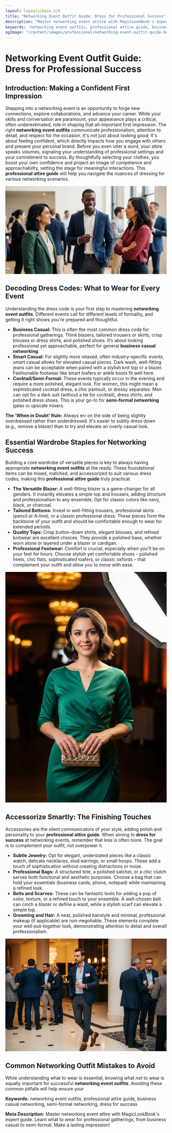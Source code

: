 ```yaml
---
layout: layouts/base.njk
title: "Networking Event Outfit Guide: Dress for Professional Success"
description: "Master networking event attire with MagicLookBook's expert guide. Learn what to wear for professional gatherings, from business casual to semi-formal. Make a lasting impression!"
keywords: "networking event outfits, professional attire guide, business casual networking, semi-formal networking, dress for success"
ogImage: "/content/images/professional/networking-event-outfit-guide-hero.png"
---
```


# Networking Event Outfit Guide: Dress for Professional Success

## Introduction: Making a Confident First Impression

Stepping into a networking event is an opportunity to forge new connections, explore collaborations, and advance your career. While your skills and conversation are paramount, your appearance plays a critical, often underestimated, role in shaping that all-important first impression. The right **networking event outfits** communicate professionalism, attention to detail, and respect for the occasion. It's not just about looking good; it's about feeling confident, which directly impacts how you engage with others and present your personal brand. Before you even utter a word, your attire speaks volumes, signaling your understanding of professional settings and your commitment to success. By thoughtfully selecting your clothes, you boost your own confidence and project an image of competence and approachability, setting the stage for meaningful interactions. This **professional attire guide** will help you navigate the nuances of dressing for various networking scenarios.

![Diverse group of professionals in business casual attire networking at an event.](/content/images/professional/professional-networking-attire.png)

## Decoding Dress Codes: What to Wear for Every Event

Understanding the dress code is your first step to mastering **networking event outfits**. Different events call for different levels of formality, and getting it right shows you're prepared and thoughtful.

*   **Business Casual:** This is often the most common dress code for professional gatherings. Think blazers, tailored trousers or skirts, crisp blouses or dress shirts, and polished shoes. It’s about looking professional yet approachable, perfect for general **business casual networking**.
*   **Smart Casual:** For slightly more relaxed, often industry-specific events, smart casual allows for elevated casual pieces. Dark wash, well-fitting jeans can be acceptable when paired with a stylish knit top or a blazer. Fashionable footwear like smart loafers or ankle boots fit well here.
*   **Cocktail/Semi-Formal:** These events typically occur in the evening and require a more polished, elegant look. For women, this might mean a sophisticated cocktail dress, a chic pantsuit, or dressy separates. Men can opt for a dark suit (without a tie for cocktail), dress shirts, and polished dress shoes. This is your go-to for **semi-formal networking** galas or upscale mixers.

**The 'When in Doubt' Rule:** Always err on the side of being slightly overdressed rather than underdressed. It's easier to subtly dress down (e.g., remove a blazer) than to try and elevate an overly casual look.

## Essential Wardrobe Staples for Networking Success

Building a core wardrobe of versatile pieces is key to always having appropriate **networking event outfits** at the ready. These foundational items can be mixed, matched, and accessorized to suit various dress codes, making this **professional attire guide** truly practical.

*   **The Versatile Blazer:** A well-fitting blazer is a game-changer for all genders. It instantly elevates a simple top and trousers, adding structure and professionalism to any ensemble. Opt for classic colors like navy, black, or charcoal.
*   **Tailored Bottoms:** Invest in well-fitting trousers, professional skirts (pencil or A-line), or a classic professional dress. These pieces form the backbone of your outfit and should be comfortable enough to wear for extended periods.
*   **Quality Tops:** Crisp button-down shirts, elegant blouses, and refined knitwear are excellent choices. They provide a polished base, whether worn alone or layered under a blazer or cardigan.
*   **Professional Footwear:** Comfort is crucial, especially when you'll be on your feet for hours. Choose stylish yet comfortable shoes – polished heels, chic flats, sophisticated loafers, or classic oxfords – that complement your outfit and allow you to move with ease.

![Woman in a chic semi-formal dress at a networking event.](/content/images/professional/woman-semi-formal-networking.png)

## Accessorize Smartly: The Finishing Touches

Accessories are the silent communicators of your style, adding polish and personality to your **professional attire guide**. When aiming to **dress for success** at networking events, remember that less is often more. The goal is to complement your outfit, not overpower it.

*   **Subtle Jewelry:** Opt for elegant, understated pieces like a classic watch, delicate necklaces, stud earrings, or small hoops. These add a touch of sophistication without creating distractions or noise.
*   **Professional Bags:** A structured tote, a polished satchel, or a chic clutch serves both functional and aesthetic purposes. Choose a bag that can hold your essentials (business cards, phone, notepad) while maintaining a refined look.
*   **Belts and Scarves:** These can be fantastic tools for adding a pop of color, texture, or a refined touch to your ensemble. A well-chosen belt can cinch a blazer or define a waist, while a stylish scarf can elevate a simple top.
*   **Grooming and Hair:** A neat, polished hairstyle and minimal, professional makeup (if applicable) are non-negotiable. These elements complete your well-put-together look, demonstrating attention to detail and overall professionalism.

![Man in a sharp blazer and tailored trousers at a professional gathering.](/content/images/professional/man-business-casual-blazer.png)

## Common Networking Outfit Mistakes to Avoid

While understanding what to wear is essential, knowing what *not* to wear is equally important for successful **networking event outfits**. Avoiding these common pitfalls will help ensure your

**Keywords:** networking event outfits, professional attire guide, business casual networking, semi-formal networking, dress for success

**Meta Description:** Master networking event attire with MagicLookBook's expert guide. Learn what to wear for professional gatherings, from business casual to semi-formal. Make a lasting impression!
